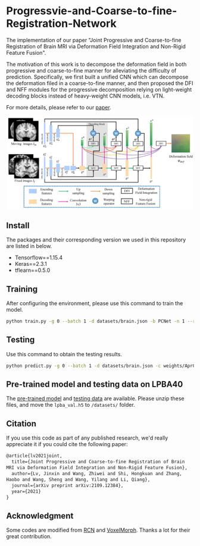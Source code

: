 # Progressvie-and-Coarse-to-fine-Registration-Network
The implementation of our paper "Joint Progressive and Coarse-to-fine Registration of Brain MRI via Deformation Field Integration and Non-Rigid Feature Fusion". 

The motivation of this work is to decompose the deformation field in both progressive and coarse-to-fine manner for alleviating the difficulty of prediction. Specifically, we first built a unified CNN which can decompose the deformation filed in a coarse-to-fine manner, and then proposed the DFI and NFF modules for the progressive decomposition relying on light-weight decoding blocks instead of heavy-weight CNN models, i.e. VTN. 

For more details, please refer to our [paper](https://arxiv.org/abs/2109.12384).

<img src="./Figure/framework.jpg" width="700px">

## Install
The packages and their corresponding version we used in this repository are listed in below.

- Tensorflow==1.15.4
- Keras==2.3.1
- tflearn==0.5.0

## Training
After configuring the environment, please use this command to train the model.

```sh
python train.py -g 0 --batch 1 -d datasets/brain.json -b PCNet -n 1 --round 10000 --epoch 10
```

## Testing
Use this command to obtain the testing results.
```sh
python predict.py -g 0 --batch 1 -d datasets/brain.json -c weights/Apr06-1516
```

## Pre-trained model and testing data on LPBA40
The [pre-trained model](https://drive.google.com/file/d/1NndVW8beu-fYjDP2mVsOf-WRnX2NCZUQ/view?usp=sharing) and [testing data](https://drive.google.com/file/d/1tU42wwc1qLlwJEI3IHcP30XqOtW0j7hb/view?usp=sharing) are available. Please unzip these files, and move the `lpba_val.h5` to `/datasets/` folder.

## Citation
If you use this code as part of any published research, we'd really appreciate it if you could cite the following paper:
```
@article{lv2021joint,
  title={Joint Progressive and Coarse-to-fine Registration of Brain MRI via Deformation Field Integration and Non-Rigid Feature Fusion},
  author={Lv, Jinxin and Wang, Zhiwei and Shi, Hongkuan and Zhang, Haobo and Wang, Sheng and Wang, Yilang and Li, Qiang},
  journal={arXiv preprint arXiv:2109.12384},
  year={2021}
}
```

## Acknowledgment

Some codes are modified from [RCN](https://github.com/microsoft/Recursive-Cascaded-Networks) and [VoxelMorph](https://github.com/voxelmorph/voxelmorph).
Thanks a lot for their great contribution.


